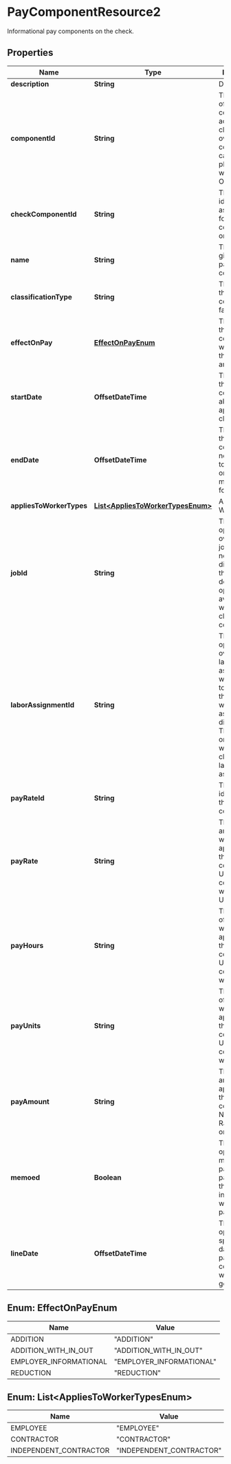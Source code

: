 

# PayComponentResource2

Informational pay components on the check.

## Properties

| Name | Type | Description | Notes |
|------------ | ------------- | ------------- | -------------|
|**description** | **String** | Description |  [optional] |
|**componentId** | **String** | The identifier of the pay component to add to the check. An overtime pay component can&#39;t be placed on a worker that is OT exempt. |  [optional] [readonly] |
|**checkComponentId** | **String** | The unique identifier associated for the pay component on this check. |  [optional] [readonly] |
|**name** | **String** | The name given to the pay component |  [optional] |
|**classificationType** | **String** | The category that this component falls into. |  [optional] |
|**effectOnPay** | [**EffectOnPayEnum**](#EffectOnPayEnum) | The effect that the pay component will have on the check amount. |  [optional] |
|**startDate** | **OffsetDateTime** | The date that the pay component is able to be applied on a check. |  [optional] |
|**endDate** | **OffsetDateTime** | The date that the pay component is not available to be applied on a check moving forward. |  [optional] |
|**appliesToWorkerTypes** | [**List&lt;AppliesToWorkerTypesEnum&gt;**](#List&lt;AppliesToWorkerTypesEnum&gt;) | Applies To WorkerTypes. |  [optional] |
|**jobId** | **String** | This is used optionally for overriding a job when it needs to be different then the workers default. This option is only available when the client has job costing. |  [optional] |
|**laborAssignmentId** | **String** | This is used optionally for overriding a labor assignment when it needs to be different then the workers assignment distribution. This option is only available when the client has labor assignment. |  [optional] |
|**payRateId** | **String** | The rate identifier for the workers compensation |  [optional] |
|**payRate** | **String** | The rate amount that will be applied for this component. Used in conjunction with Hours or Units. |  [optional] |
|**payHours** | **String** | The number of hours that will be applied for this component. Used in conjunction with rate. |  [optional] |
|**payUnits** | **String** | The number of units that will be applied for this component. Used in conjunction with rate. |  [optional] |
|**payAmount** | **String** | The flat amount to be applied for this component. Not used with Rate, Hours, or Units. |  [optional] |
|**memoed** | **Boolean** | This is used optionally for memoing the payHours or payUnits so that they are informational when using a payAmount. |  [optional] |
|**lineDate** | **OffsetDateTime** | This is used optionally for specifying a date that the pay component was generated on. |  [optional] |



## Enum: EffectOnPayEnum

| Name | Value |
|---- | -----|
| ADDITION | &quot;ADDITION&quot; |
| ADDITION_WITH_IN_OUT | &quot;ADDITION_WITH_IN_OUT&quot; |
| EMPLOYER_INFORMATIONAL | &quot;EMPLOYER_INFORMATIONAL&quot; |
| REDUCTION | &quot;REDUCTION&quot; |



## Enum: List&lt;AppliesToWorkerTypesEnum&gt;

| Name | Value |
|---- | -----|
| EMPLOYEE | &quot;EMPLOYEE&quot; |
| CONTRACTOR | &quot;CONTRACTOR&quot; |
| INDEPENDENT_CONTRACTOR | &quot;INDEPENDENT_CONTRACTOR&quot; |




